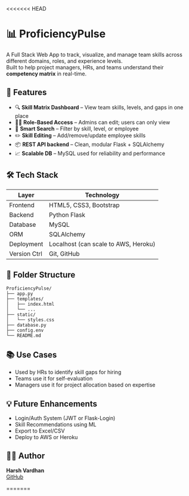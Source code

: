 <<<<<<< HEAD
# 📊 ProficiencyPulse

A Full Stack Web App to track, visualize, and manage team skills across different domains, roles, and experience levels.  
Built to help project managers, HRs, and teams understand their **competency matrix** in real-time.

## 🚀 Features

- 🔍 **Skill Matrix Dashboard** – View team skills, levels, and gaps in one place  
- 👨‍💼 **Role-Based Access** – Admins can edit; users can only view  
- 🧠 **Smart Search** – Filter by skill, level, or employee  
- ✏️ **Skill Editing** – Add/remove/update employee skills  
- 📦 **REST API backend** – Clean, modular Flask + SQLAlchemy  
- 📈 **Scalable DB** – MySQL used for reliability and performance

## 🛠️ Tech Stack

| Layer        | Technology                |
|--------------|----------------------------|
| Frontend     | HTML5, CSS3, Bootstrap     |
| Backend      | Python Flask               |
| Database     | MySQL                      |
| ORM          | SQLAlchemy                 |
| Deployment   | Localhost (can scale to AWS, Heroku) |
| Version Ctrl | Git, GitHub                |

## 📂 Folder Structure

```
ProficiencyPulse/
├── app.py
├── templates/
│   ├── index.html
│   └── ...
├── static/
│   └── styles.css
├── database.py
├── config.env
└── README.md
```



## 📚 Use Cases

- Used by HRs to identify skill gaps for hiring  
- Teams use it for self-evaluation  
- Managers use it for project allocation based on expertise

## 💡 Future Enhancements

- Login/Auth System (JWT or Flask-Login)  
- Skill Recommendations using ML  
- Export to Excel/CSV  
- Deploy to AWS or Heroku

## 👨‍💻 Author

**Harsh Vardhan**  
[GitHub](https://github.com/harshvardhan2004) 

=======

